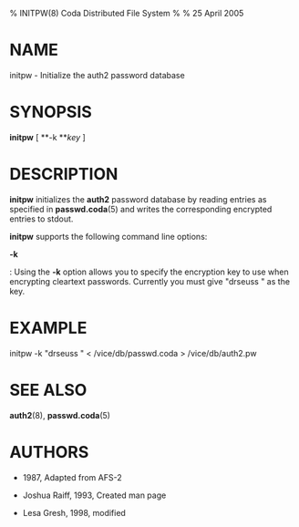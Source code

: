 % INITPW(8) Coda Distributed File System
%
% 25 April 2005

NAME
====

initpw - Initialize the auth2 password database

SYNOPSIS
========

**initpw** \[ **-k ***key* \]

DESCRIPTION
===========

**initpw** initializes the **auth2** password database by reading
entries as specified in **passwd.coda**(5) and writes the corresponding
encrypted entries to stdout.

**initpw** supports the following command line options:

**-k**

:   Using the **-k** option allows you to specify the encryption key to
    use when encrypting cleartext passwords. Currently you must give
    \"drseuss \" as the key.

EXAMPLE
=======

initpw -k \"drseuss \" \< /vice/db/passwd.coda \> /vice/db/auth2.pw

SEE ALSO
========

**auth2**(8), **passwd.coda**(5)

AUTHORS
=======

* 1987, Adapted from AFS-2

* Joshua Raiff, 1993, Created man page

* Lesa Gresh, 1998, modified
